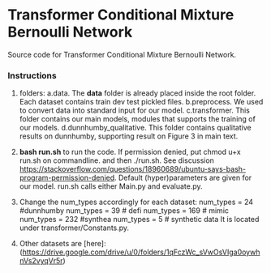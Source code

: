 # Transformer Conditional Mixture Bernoulli Network

Source code for Transformer Conditional Mixture Bernoulli Network.

### Instructions 
1. folders:
a.data. The **data** folder is already placed inside the root folder. Each dataset contains train dev test pickled files. 
b.preprocess. We used to convert data into standard input for our model.
c.transformer. This folder contains our main models, modules that supports the training of our models.
d.dunnhumby_qualitative. This folder contains qualitative results on dunnhumby, supporting result on Figure 3 in main text. 

2. **bash run.sh** to run the code. If permission denied, put chmod u+x run.sh on commandline. and then ./run.sh.  See discussion https://stackoverflow.com/questions/18960689/ubuntu-says-bash-program-permission-denied. Default (hyper)parameters are given for our model. run.sh calls either Main.py and evaluate.py. 

3. Change the num_types accordingly for each dataset:
num_types = 24   #dunnhumby
num_types = 39  # defi
num_types = 169 # mimic
num_types = 232 #synthea
num_types = 5 # synthetic data
It is located under transformer/Constants.py.


4. Other datasets are [here]: (https://drive.google.com/drive/u/0/folders/1qFczWc_sVwOsVIga0oywhnVs2vyqVr5r)




